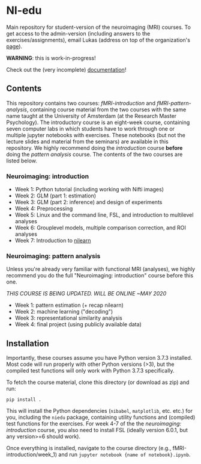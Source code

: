 # NI-edu
Main repository for student-version of the neuroimaging (MRI) courses. To get access to the admin-version (including answers to the exercises/assignments), email Lukas (address on top of the organization's [page](https://github.com/Neuroimaging-UvA)).

**WARNING**: this is work-in-progress!

Check out the (very incomplete) [documentation](https://neuroimaging-uva.github.io/NI-edu/)!

## Contents
This repository contains two courses: *fMRI-introduction* and *fMRI-pattern-analysis*, containing course material from the two courses with the same name taught at the University of Amsterdam (at the Research Master Psychology). The introductory course is an eight-week course, containing seven computer labs in which students have to work through one or multiple jupyter notebooks with exercises. These notebooks (but not the lecture slides and material from the seminars) are available in this repository. We highly recommend doing the *introduction* course **before** doing the *pattern analysis* course. The contents of the two courses are listed below.

### Neuroimaging: introduction
* Week 1: Python tutorial (including working with Nifti images)
* Week 2: GLM (part 1: estimation)
* Week 3: GLM (part 2: inference) and design of experiments
* Week 4: Preprocessing
* Week 5: Linux and the command line, FSL, and introduction to multilevel analyses 
* Week 6: Grouplevel models, multiple comparison correction, and ROI analyses
* Week 7: Introduction to [nilearn](https://nilearn.github.io/)

### Neuroimaging: pattern analysis
Unless you're already very familiar with functional MRI (analyses), we highly recommend you do the full "Neuroimaging: introduction" course before this one.

*THIS COURSE IS BEING UPDATED. WILL BE ONLINE ~MAY 2020*

* Week 1: pattern estimation (+ recap nilearn)
* Week 2: machine learning ("decoding")
* Week 3: representational similarity analysis
* Week 4: final project (using publicly available data)

## Installation
Importantly, these courses assume you have Python version 3.7.3 installed. Most code will run properly with other Python versions (>3), but the compiled test functions will only work with Python 3.7.3 specifically.

To fetch the course material, clone this directory (or download as zip) and run:

```
pip install .
```

This will install the Python dependencies (`nibabel`, `matplotlib`, etc. etc.) for you, including the `niedu` package, containing utility functions and (compiled) test functions for the exercises.
For week 4-7 of the the *neuroimaging: introduction* course, you also need to install FSL (ideally version 6.0.1, but any version>=6 should work).

Once everything is installed, navigate to the course directory (e.g., fMRI-introduction/week_1) and run `jupyter notebook {name of notebook}.ipynb`.

